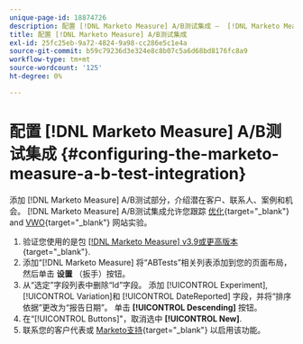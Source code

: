 ```yaml
---
unique-page-id: 18874726
description: 配置 [!DNL Marketo Measure] A/B测试集成 —  [!DNL Marketo Measure]  — 产品文档
title: 配置 [!DNL Marketo Measure] A/B测试集成
exl-id: 25fc25eb-9a72-4824-9a98-cc286e5c1e4a
source-git-commit: b59c79236d3e324e8c8b07c5a6d68bd8176fc8a9
workflow-type: tm+mt
source-wordcount: '125'
ht-degree: 0%

---
```


# 配置 [!DNL Marketo Measure] A/B测试集成 {#configuring-the-marketo-measure-a-b-test-integration}

添加 [!DNL Marketo Measure] A/B测试部分，介绍潜在客户、联系人、案例和机会。 [!DNL Marketo Measure] A/B测试集成允许您跟踪 [优化](https://optimizely.com/){target="_blank"} and [VWO](https://vwo.com/){target="_blank"} 网站实验。

1. 验证您使用的是包 [[!DNL Marketo Measure] v3.9或更高版本](https://appexchange.salesforce.com/appxListingDetail?listingId=a0N3000000B3KLuEAN){target="_blank"}.
1. 添加“[!DNL Marketo Measure] 将“ABTests”相关列表添加到您的页面布局，然后单击 **设置** （扳手）按钮。
1. 从“选定”字段列表中删除“Id”字段。 添加 [!UICONTROL Experiment], [!UICONTROL Variation]和 [!UICONTROL DateReported] 字段，并将“排序依据”更改为“报告日期”。 单击 **[!UICONTROL Descending]** 按钮。
1. 在“[!UICONTROL Buttons]&quot;，取消选中 **[!UICONTROL New]**.
1. 联系您的客户代表或 [Marketo支持](https://nation.marketo.com/t5/support/ct-p/Support){target="_blank"} 以启用该功能。
